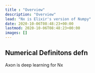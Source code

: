 ```yaml
---
title : "Overview"
description: "Overview"
lead: "Nx is Elixir's version of Numpy"
date: 2020-10-06T08:48:23+00:00
lastmod: 2020-10-06T08:48:23+00:00
images: []
---
```



## Numerical Definitons defn 



Axon is deep learning for Nx